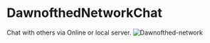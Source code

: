 # DawnofthedNetworkChat
Chat with others via Online or local server. 
![Dawnofthed-network](https://github.com/user-attachments/assets/db5052d9-f7a0-4674-bb2c-2835de52cb9c)
